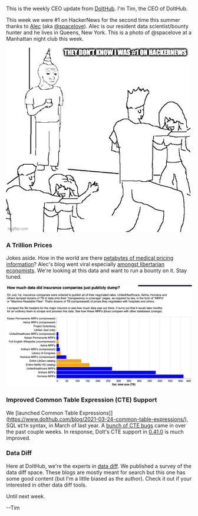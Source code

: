 This is the weekly CEO update from [DoltHub](https://www.dolthub.com/). I'm Tim, the CEO of DoltHub.

This week we were #1 on HackerNews for the second time this summer thanks to [Alec](https://www.dolthub.com/team#alec) (aka [@spacelove](https://discord.com/invite/RFwfYpu)). Alec is our resident data scientist/bounty hunter and he lives in Queens, New York. This is a photo of @spacelove at a Manhattan night club this week.

[![HackerNews meme](../images/hackernews-meme.jpeg)](https://www.dolthub.com/blog/2022-09-02-a-trillion-prices/)

### A Trillion Prices

Jokes aside. How in the world are there [petabytes of medical pricing information](https://www.dolthub.com/blog/2022-09-02-a-trillion-prices/)? Alec's blog went viral especially [amongst libertarian economists](https://marginalrevolution.com/marginalrevolution/2022/09/thursday-assorted-links-371.html). We're looking at this data and want to run a bounty on it. Stay tuned.

![A Trillion Prices](../images/trillion-prices.png)

### Improved Common Table Expression (CTE) Support

We [launched Common Table Expressions]](https://www.dolthub.com/blog/2021-03-24-common-table-expressions/), SQL `WITH` syntax, in March of last year. A [bunch of CTE bugs](https://github.com/dolthub/dolt/issues?q=is%3Aissue+CTE) came in over the past couple weeks. In response, Dolt's CTE support in [0.41.0](https://github.com/dolthub/dolt/releases/tag/v0.41.0) is much improved.

### Data Diff

Here at DoltHub, we're the experts in [data diff](https://www.dolthub.com/blog/2022-09-09-data-diff/). We published a survey of the data diff space. These blogs are mostly meant for search but this one has some good content (but I'm a little biased as the author). Check it out if your interested in other data diff tools.

Until next week.

--Tim